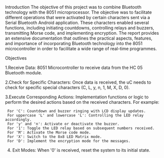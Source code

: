 Introduction
The objective of this project was to combine Bluetooth technology with the 8051 microprocessor. The objective was to facilitate different operations that were activated by certain characters sent via a Serial Bluetooth Android application. These characters enabled several functions, including initiating countdowns, controlling relays and buzzers, transmitting Morse code, and implementing encryption. The report provides an extensive documentation that outlines the practical aspects, features, and importance of incorporating Bluetooth technology into the 8051 microcontroller in order to facilitate a wide range of real-time programmes.

Objectives

1.Receive Data: 8051 Microcontroller to receive data from the HC 05 Bluetooth module.

2.Check for Specific Characters: Once data is received, the uC needs to check for specific special characters (C, L, y, n, 1, M, X, D, 0).

3.Execute Corresponding Actions: Implementation functions or logic to perform the desired actions based on the received characters. For example:

     For 'C': Countdown and buzzer ringing with LCD display updates.
     For uppercase 'L' and lowercase 'L': Controlling the LED relay accordingly.
     For 'y' and 'n': Activate or deactivate the buzzer.
     For '1': Toggle the LED relay based on subsequent numbers received.
     For 'M': Activate the Morse code mode.
     For 'X': Switch to the 8x8 LED Matrix mode.
     For 'D': Implement the encryption mode for the messages.

4. Exit Modes: When '0' is received, reset the system to its initial state.
